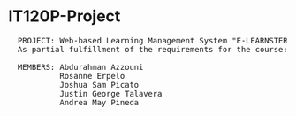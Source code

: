 # IT120P-Project
 <pre>
  PROJECT: Web-based Learning Management System "E-LEARNSTER"
  As partial fulfillment of the requirements for the course: Application Development and Emerging Technologies (IT120P).

  MEMBERS: Abdurahman Azzouni 
           Rosanne Erpelo
           Joshua Sam Picato 
           Justin George Talavera 
           Andrea May Pineda 
 </pre>
